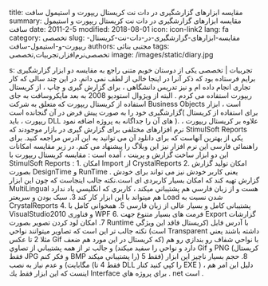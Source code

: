 title: مقایسه ابزارهای گزارشگیری در دات نت  کریستال ریپورت و استیمول سافت
summary: مقایسه ابزارهای گزارشگیری در دات نت  کریستال ریپورت و استیمول سافت
date: 2011-2-5
modified: 2018-08-01
icon:  icon-link2
lang: fa
category: تخصصی
slug: مقایسه-ابزارهای-گزارشگیری-در-دات-نت-کریستال-ریپورت-و-استیمول-سافت
authors: مجتبی بنائی
tags: تخصصی‌نرم‌افزار,تجربیات,تخصصی
image: /images/static/diary.jpg

s: تجربیات | تخصصی یکی از دوستان خوبم متنی راجع به مقایسه دو ابزار گزارشگیری برایم فرستاده بود که ذکر آنرا در اینجا خالی از لطف نمی دانم.  در این چند سالی که کار تجاری انجام داده ام و نیز تدریس دانشگاهی ، برای گزارش گیری و چاپ ، از کریستال  ریپورت استفاده می کردم . البته از ویژوال استودیو 2008 به بعد مایکروسافت به جای استفاده از کریستال  ریپورت که متعلق به شرکت Business Objects است ، ابزار گزارشگیری خود را به صورت پیش فرض در آن گنجانده است( برای استفاده از کریستال  ریپورت ، باید DLL  های آن را جداگانه به پروژه اضافه نمود ).  علاوه بر کریستال  ریپورت ، نرم افزارهای مختلفی برای گزارش گیری در بازار موجودند که StimulSoft Reports یکی از بهترین آنهاست که برای دانلود آن می توانید به این آدرس مراجعه کنید. برای راهنمائی فارسی این نرم افزار نیز این وبلاگ را پیشنهاد می کنم.  در زیر مقایسه امکانات این دو ابزار ساخت گزارش و پرینت ، آمده است :  مقایسه کریستال  ریپورت  با StimulSoft Reports :  1. امکان Import از CrystalReports  2. امکان تولید گزارش بصورت DesignTime و RunTime . یعنی کاربر خودش نیز می تواند برای خودش گزارش تهیه کند که امکان بسیار کاربردی ای است.نكته جالب اينجاست كه چون اين ابزار MultiLingual هست و از زبان فارسي هم پشتيباني ميكند ، كاربري كه انگليسي ياد ندارد هم ميتواند با اين ابزار كار كند  3. سبک بودن و سریعتر Load شدن نسبت به CrystalReports  4. پشتیبانی کامل و بسیار عالی از زبان فارسی  5. همخوانی کامل با VisualStudio2010 و فناوری WPF  6. فرمت های بسیار متنوع جهت Export گزارشات  7. امكان لود كردن تصوير بصورت Runtime با آدرس فايل (كريستال فاقد اين ويژگي است) نكته جالب تر اين است كه تصاوير ميتوانند نواحي Transparent داشته باشند يعني مثلا 2 تا عكس Gif با نواحي شفاف رو بندازي رو هم (كه كريستال در اين مورد هم ضعف دارد و نواحي را سفيد ميكند) و جالب تر از همه پشتيباني از تصاوي Gif و PNG (كريستال فقط JPG و فكر كنم BMP را پشتيباني ميكند)  8. حجم بسيار ناچيز اين ابزار (فقط 5 مگابايت) و عدم نياز به نصب (فقط 4 تا DLL را كپي كنيد كنار EXE ) ، دليل اين امر هم اينست كه اين ابزار فقط يك Interface براي پروژه هاي . net است .